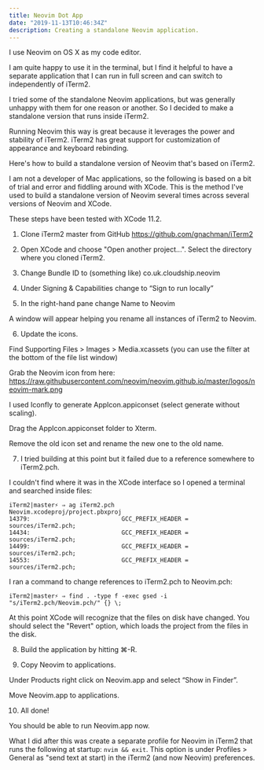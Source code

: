 ```yaml
---
title: Neovim Dot App
date: "2019-11-13T10:46:34Z"
description: Creating a standalone Neovim application.
---
```


I use Neovim on OS X as my code editor.

I am quite happy to use it in the terminal, but I find it helpful to have a
separate application that I can run in full screen and can switch to
independently of iTerm2.

I tried some of the standalone Neovim applications, but was generally unhappy
with them for one reason or another. So I decided to make a standalone version
that runs inside iTerm2.


Running Neovim this way is great because it leverages the power and stability
of iTerm2. iTerm2 has great support for customization of appearance and
keyboard rebinding.

Here's how to build a standalone version of Neovim that's based on iTerm2.

I am not a developer of Mac applications, so the following is based on a bit of
trial and error and fiddling around with XCode. This is the method I've used to
build a standalone version of Neovim several times across several versions of
Neovim and XCode.

These steps have been tested with XCode 11.2.

1. Clone iTerm2 master from GitHub https://github.com/gnachman/iTerm2

2. Open XCode and choose "Open another project...". Select the directory where you cloned iTerm2.

3. Change Bundle ID to (something like) co.uk.cloudship.neovim

4. Under Signing & Capabilities change to “Sign to run locally”

5. In the right-hand pane change Name to Neovim

A window will appear helping you rename all instances of iTerm2 to Neovim.

6. Update the icons.

Find Supporting Files > Images > Media.xcassets (you can use the filter at the
bottom of the file list window)

Grab the Neovim icon from here:
https://raw.githubusercontent.com/neovim/neovim.github.io/master/logos/neovim-mark.png

I used Iconfly to generate AppIcon.appiconset (select generate without scaling).

Drag the AppIcon.appiconset folder to Xterm.

Remove the old icon set and rename the new one to the old name.

7. I tried building at this point but it failed due to a reference somewhere to iTerm2.pch.

I couldn't find where it was in the XCode interface so I opened a terminal and
searched inside files:

```
iTerm2|master⚡ ⇒ ag iTerm2.pch
Neovim.xcodeproj/project.pbxproj
14379:                          GCC_PREFIX_HEADER = sources/iTerm2.pch;
14434:                          GCC_PREFIX_HEADER = sources/iTerm2.pch;
14499:                          GCC_PREFIX_HEADER = sources/iTerm2.pch;
14553:                          GCC_PREFIX_HEADER = sources/iTerm2.pch;
```

I ran a command to change references to iTerm2.pch to Neovim.pch:
```
iTerm2|master⚡ ⇒ find . -type f -exec gsed -i "s/iTerm2.pch/Neovim.pch/" {} \;
```

At this point XCode will recognize that the files on disk have changed. You
should select the "Revert" option, which loads the project from the files in
the disk.

8. Build the application by hitting ⌘-R.

9. Copy Neovim to applications.

Under Products right click on Neovim.app and select “Show in Finder”.

Move Neovim.app to applications.


10. All done!

You should be able to run Neovim.app now.

What I did after this was create a separate profile for Neovim in iTerm2 that
runs the following at startup: `nvim && exit`. This option is under Profiles >
General as "send text at start) in the iTerm2 (and now Neovim) preferences.

